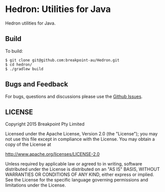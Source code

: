 # Hedron: Utilities for Java

Hedron utilities for Java.

## Build

To build:

```
$ git clone git@github.com:breakpoint-au/Hedron.git
$ cd hedron/
$ ./gradlew build
```

## Bugs and Feedback

For bugs, questions and discussions please use the [Github Issues](https://github.com/breakpoint-au/Hedron/issues).

 
## LICENSE

Copyright 2015 Breakpoint Pty Limited

Licensed under the Apache License, Version 2.0 (the "License");
you may not use this file except in compliance with the License.
You may obtain a copy of the License at

<http://www.apache.org/licenses/LICENSE-2.0>

Unless required by applicable law or agreed to in writing, software
distributed under the License is distributed on an "AS IS" BASIS,
WITHOUT WARRANTIES OR CONDITIONS OF ANY KIND, either express or implied.
See the License for the specific language governing permissions and
limitations under the License.
